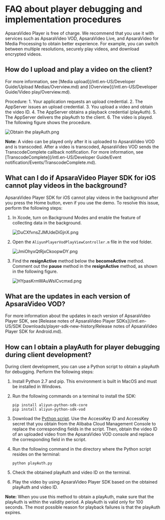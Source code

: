 # FAQ about player debugging and implementation procedures

ApsaraVideo Player is free of charge. We recommend that you use it with services such as ApsaraVideo VOD, ApsaraVideo Live, and ApsaraVideo for Media Processing to obtain better experience. For example, you can switch between multiple resolutions, securely play videos, and download encrypted videos.

## How do I upload and play a video on the client?

For more information, see [Media upload](/intl.en-US/Developer Guide/Upload Medias/Overview.md) and [Overview](/intl.en-US/Developer Guide/Video play/Overview.md).

Procedure: 1. Your application requests an upload credential. 2. The AppServer issues an upload credential. 3. You upload a video and obtain the video ID. 4. The AppServer obtains a playback credential \(playAuth\). 5. The AppServer delivers the playAuth to the client. 6. The video is played. The following figure shows the procedure.

![Obtain the playAuth.png ](https://static-aliyun-doc.oss-accelerate.aliyuncs.com/assets/img/en-US/2554695161/p179095.png)

**Note:** A video can be played only after it is uploaded to ApsaraVideo VOD and is transcoded. After a video is transcoded, ApsaraVideo VOD sends the TranscodeComplete callback notification. For more information, see [TranscodeComplete](/intl.en-US/Developer Guide/Event notification/Events/TranscodeComplete.md).

## What can I do if ApsaraVideo Player SDK for iOS cannot play videos in the background?

ApsaraVideo Player SDK for iOS cannot play videos in the background after you press the Home button, even if you use the demo. To resolve this issue, perform the following steps:

1.  In Xcode, turn on Background Modes and enable the feature of collecting data in the background.

    ![DuCXfvnsZJMUdeDiGjnX.png ](https://static-aliyun-doc.oss-accelerate.aliyuncs.com/assets/img/en-US/7751185261/p179092.png)

2.  Open the `AliyunPlayerVodPlayViewController.m` file in the vod folder.

    ![JmiOhyxQtRjxCkoopwDY.png ](https://static-aliyun-doc.oss-accelerate.aliyuncs.com/assets/img/en-US/7751185261/p179093.png)

3.  Find the **resignActive** method below the **becomeActive** method. Comment out the **pause** method in the **resignActive** method, as shown in the following figure.

    ![HYpasKrmWAuWslCvcmxd.png ](https://static-aliyun-doc.oss-accelerate.aliyuncs.com/assets/img/en-US/7751185261/p179094.png)


## What are the updates in each version of ApsaraVideo VOD?

For more information about the updates in each version of ApsaraVideo Player SDK, see [Release notes of ApsaraVideo Player SDKs](/intl.en-US/SDK Downloads/player-sdk-new-history/Release notes of ApsaraVideo Player SDK for Android.md).

## How can I obtain a playAuth for player debugging during client development?

During client development, you can use a Python script to obtain a playAuth for debugging. Perform the following steps:

1.  Install Python 2.7 and pip. This environment is built in MacOS and must be installed in Windows.
2.  Run the following commands on a terminal to install the SDK:

    ```
    pip install aliyun-python-sdk-core
    pip install aliyun-python-sdk-vod
    ```

3.  Download the [Python script](http://docs-aliyun.cn-hangzhou.oss.aliyun-inc.com/assets/attach/52848/cn_zh/1500973333876/playAuth.py). Use the AccessKey ID and AccessKey secret that you obtain from the Alibaba Cloud Management Console to replace the corresponding fields in the script. Then, obtain the video ID of an uploaded video from the ApsaraVideo VOD console and replace the corresponding field in the script.
4.  Run the following command in the directory where the Python script resides on the terminal:

    ```
    python playAuth.py
    ```

5.  Check the obtained playAuth and video ID on the terminal.
6.  Play the video by using ApsaraVideo Player SDK based on the obtained playAuth and video ID.

**Note:** When you use this method to obtain a playAuth, make sure that the playAuth is within the validity period. A playAuth is valid only for 100 seconds. The most possible reason for playback failures is that the playAuth expires.

